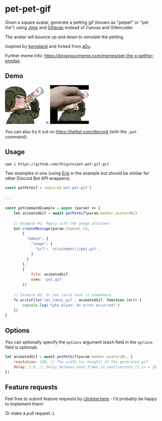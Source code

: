 # pet-pet-gif


Given a square avatar, generate a petting gif (known as "petpet" or "pet the") using [Jimp](https://www.npmjs.com/package/jimp) and [Gifwrap](https://www.npmjs.com/package/gifwrap) instead of Canvas and Gifencoder.

The avatar will bounce up and down to simulate the petting.

Inspired by [benisland](https://benisland.neocities.org/petpet/) and forked from [aDu](https://github.com/aDu/pet-pet-gif).

Further meme info: https://knowyourmeme.com/memes/pet-the-x-petthe-emotes

## Demo

![Input](/example/input.png) → ![Output](/example/output.gif)

You can also try it out on https://hellist.com/discord (with the `;pet` command).

## Usage

`npm i https://github.com/Shiginn/pet-pet-gif.git`

Two examples in one (using [Eris](https://www.npmjs.com/package/eris) in the example but should be similar for other Discord Bot API wrappers).

```js
const petPetGif = require('pet-pet-gif')

...

const petCommandExample = async (param) => {
    let animatedGif = await petPetGif(param.member.avatarURL)

    // Example #1: Reply with the image attached
    bot.createMessage(param.channel.id,
        {
          "embed": {
            "image": {
              "url": 'attachment://pet.gif',
            }
          }
        },
        {
            file: animatedGif,
            name: 'pet.gif'
        })

    // Example #2: Or you could save it somewhere.
    fs.writeFile('idi_nahui.gif', animatedGif, function (err) {
        console.log('Cyka blyat! An error occurred!')
    })
}
```

## Options
You can optionally specify the `options` argument (each field in the `options` field is optional).

```js
let animatedGif = await petPetGif(param.member.avatarURL, {
    resolution: 128, // The width (or height) of the generated gif
    delay: 2.5, // Delay between each frame in centiseconds (1 cs = 10 ms). Defaults to 2.5 (~40 fps).
})
```


## Feature requests

Feel free to submit feature requests by [clicking here](https://github.com/Shiginn/pet-pet-gif/issues/new?assignees=aDu&labels=&template=feature_request.md&title=i+has+big+idea+for+u%2C+pls+implement) - I'd probably be happy to implement them!

Or make a pull request :).
